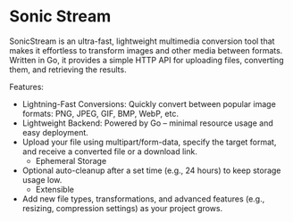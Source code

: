 # Sonic Stream

SonicStream is an ultra-fast, lightweight multimedia conversion tool that makes it effortless to transform images and other media between formats. Written in Go, it provides a simple HTTP API for uploading files, converting them, and retrieving the results.

Features:
- Lightning-Fast Conversions:
Quickly convert between popular image formats: PNG, JPEG, GIF, BMP, WebP, etc.
- Lightweight Backend: Powered by Go – minimal resource usage and easy deployment.
- Upload your file using multipart/form-data, specify the target format, and receive a converted file or a download link.
  - Ephemeral Storage
- Optional auto-cleanup after a set time (e.g., 24 hours) to keep storage usage low.
  - Extensible
- Add new file types, transformations, and advanced features (e.g., resizing, compression settings) as your project grows.
